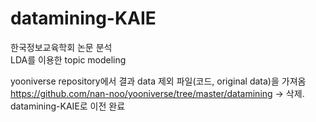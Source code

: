 # datamining-KAIE
한국정보교육학회 논문 분석   
LDA를 이용한 topic modeling   

   
yooniverse repository에서 결과 data 제외 파일(코드, original data)을 가져옴 
https://github.com/nan-noo/yooniverse/tree/master/datamining -> 삭제. datamining-KAIE로 이전 완료
